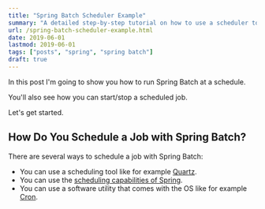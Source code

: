 ```yaml
---
title: "Spring Batch Scheduler Example"
summary: "A detailed step-by-step tutorial on how to use a scheduler to run Spring Batch jobs using Spring Boot and Maven."
url: /spring-batch-scheduler-example.html
date: 2019-06-01
lastmod: 2019-06-01
tags: ["posts", "spring", "spring batch"]
draft: true
---
```


In this post I'm going to show you how to run Spring Batch at a schedule.

You'll also see how you can start/stop a scheduled job.

Let's get started.

## How Do You Schedule a Job with Spring Batch?

There are several ways to schedule a job with Spring Batch:

* You can use a scheduling tool like for example [Quartz](http://www.quartz-scheduler.org/).
* You can use the [scheduling capabilities of Spring](https://docs.spring.io/spring/docs/5.1.0.RELEASE/spring-framework-reference/integration.html#scheduling).
* You can use a software utility that comes with the OS like for example [Cron](https://en.wikipedia.org/wiki/Cron).
